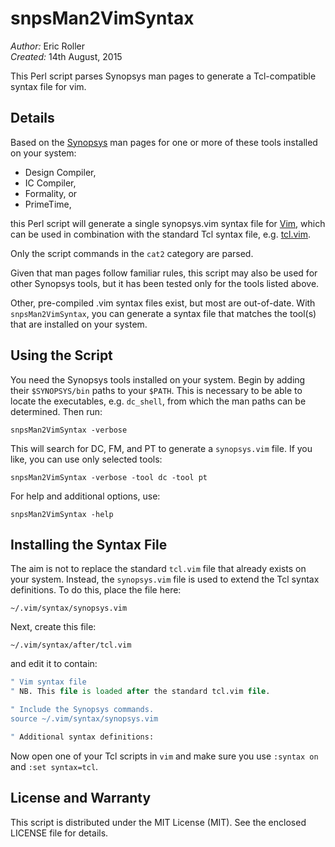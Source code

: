 # snpsMan2VimSyntax

_Author:_ Eric Roller<br>
_Created:_ 14th August, 2015

This Perl script parses Synopsys man pages to generate a Tcl-compatible syntax
file for vim.

## Details

Based on the [Synopsys](www.synopsys.com) man pages for one or more of these
tools installed on your system:

* Design Compiler,
* IC Compiler,
* Formality, or
* PrimeTime,

this Perl script will generate a single synopsys.vim syntax file for
[Vim](http://www.vim.org), which can be used in combination with the standard
Tcl syntax file, e.g. [tcl.vim](http://www.vim.org/scripts/script_search_results.php?keywords=tcl&script_type=syntax&order_by=rating&direction=descending&search=search).

Only the script commands in the `cat2` category are parsed.

Given that man pages follow familiar rules, this script may also be used for
other Synopsys tools, but it has been tested only for the tools listed above.

Other, pre-compiled .vim syntax files exist, but most are out-of-date. With
`snpsMan2VimSyntax`, you can generate a syntax file that matches the tool(s)
that are installed on your system.


## Using the Script

You need the Synopsys tools installed on your system. Begin by adding their
`$SYNOPSYS/bin` paths to your `$PATH`. This is necessary to be able to locate
the executables, e.g. `dc_shell`, from which the man paths can be determined.
Then run:

	snpsMan2VimSyntax -verbose

This will search for DC, FM, and PT to generate a `synopsys.vim` file.
If you like, you can use only selected tools:

	snpsMan2VimSyntax -verbose -tool dc -tool pt

For help and additional options, use:

	snpsMan2VimSyntax -help


## Installing the Syntax File

The aim is not to replace the standard `tcl.vim` file that already exists
on your system. Instead, the `synopsys.vim` file is used to extend the Tcl
syntax definitions. To do this, place the file here:

	~/.vim/syntax/synopsys.vim

Next, create this file:

	~/.vim/syntax/after/tcl.vim

and edit it to contain:

```tcl
" Vim syntax file
" NB. This file is loaded after the standard tcl.vim file.

" Include the Synopsys commands.
source ~/.vim/syntax/synopsys.vim

" Additional syntax definitions:

```

Now open one of your Tcl scripts in `vim` and make sure you use `:syntax on`
and `:set syntax=tcl`.


## License and Warranty

This script is distributed under the MIT License (MIT).
See the enclosed LICENSE file for details.
